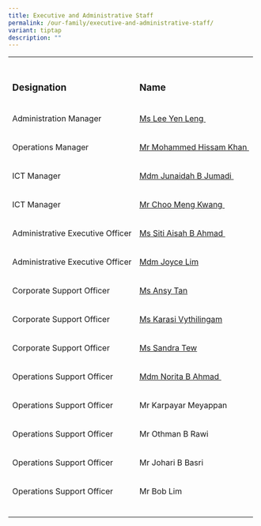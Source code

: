 ```yaml
---
title: Executive and Administrative Staff
permalink: /our-family/executive-and-administrative-staff/
variant: tiptap
description: ""
---
```

<table style="minWidth: 50px">
<colgroup>
<col>
<col>
</colgroup>
<tbody>
<tr>
<td rowspan="1" colspan="1">
<p></p>
</td>
<td rowspan="1" colspan="1">
<p></p>
</td>
</tr>
<tr>
<td rowspan="1" colspan="1">
<h3><strong>Designation</strong></h3>
</td>
<td rowspan="1" colspan="1">
<h3><strong>Name</strong></h3>
</td>
</tr>
<tr>
<td rowspan="1" colspan="1">
<p>Administration Manager</p>
</td>
<td rowspan="1" colspan="1">
<p><a href="mailto:lee_yen_leng@schools.gov.sg" rel="noopener noreferrer nofollow" target="_blank"><u>Ms Lee Yen Leng&nbsp;</u></a>
</p>
</td>
</tr>
<tr>
<td rowspan="1" colspan="1">
<p>Operations Manager</p>
</td>
<td rowspan="1" colspan="1">
<p><a href="mailto:mohammed_hissam_khan@schools.gov.sg" rel="noopener noreferrer nofollow" target="_blank"><u>Mr Mohammed Hissam Khan&nbsp;</u></a>
</p>
</td>
</tr>
<tr>
<td rowspan="1" colspan="1">
<p>ICT Manager</p>
</td>
<td rowspan="1" colspan="1">
<p><a href="mailto:junaidah_jumadi@schools.gov.sg" rel="noopener noreferrer nofollow" target="_blank"><u>Mdm Junaidah B Jumadi&nbsp;</u></a>
</p>
</td>
</tr>
<tr>
<td rowspan="1" colspan="1">
<p>ICT Manager</p>
</td>
<td rowspan="1" colspan="1">
<p><a href="mailto:choo_meng_kwang@schools.gov.sg" rel="noopener noreferrer nofollow" target="_blank"><u>Mr Choo Meng Kwang&nbsp;</u></a>
</p>
</td>
</tr>
<tr>
<td rowspan="1" colspan="1">
<p>Administrative Executive Officer</p>
</td>
<td rowspan="1" colspan="1">
<p><a href="mailto:siti_aisah_ahmad@schools.gov.sg" rel="noopener noreferrer nofollow" target="_blank"><u>Ms Siti Aisah B Ahmad&nbsp;</u></a>
</p>
</td>
</tr>
<tr>
<td rowspan="1" colspan="1">
<p>Administrative Executive Officer</p>
</td>
<td rowspan="1" colspan="1">
<p><a href="mailto:tan_lian_eng@schools.gov.sg" rel="noopener nofollow" target="_blank">Mdm Joyce Lim</a>
</p>
</td>
</tr>
<tr>
<td rowspan="1" colspan="1">
<p>Corporate Support Officer</p>
</td>
<td rowspan="1" colspan="1">
<p><a href="mailto:tan_ang_see@schools.gov.sg" rel="noopener noreferrer nofollow" target="_blank"><u>Ms Ansy Tan</u></a>
</p>
</td>
</tr>
<tr>
<td rowspan="1" colspan="1">
<p>Corporate Support Officer</p>
</td>
<td rowspan="1" colspan="1">
<p><a href="mailto:karasi_vythilingam@schools.gov.sg" rel="noopener noreferrer nofollow" target="_blank"><u>Ms Karasi Vythilingam</u></a>
</p>
</td>
</tr>
<tr>
<td rowspan="1" colspan="1">
<p>Corporate Support Officer</p>
</td>
<td rowspan="1" colspan="1">
<p><a href="mailto:tew_yeng_peng@schools.gov.sg" rel="noopener noreferrer nofollow" target="_blank"><u>Ms Sandra Tew</u></a>
</p>
</td>
</tr>
<tr>
<td rowspan="1" colspan="1">
<p>Operations Support Officer</p>
</td>
<td rowspan="1" colspan="1">
<p><a href="mailto:norita_ahmad@schools.gov.sg" rel="noopener noreferrer nofollow" target="_blank"><u>Mdm Norita B Ahmad&nbsp;</u></a>
</p>
</td>
</tr>
<tr>
<td rowspan="1" colspan="1">
<p>Operations Support Officer</p>
</td>
<td rowspan="1" colspan="1">
<p>Mr Karpayar Meyappan</p>
</td>
</tr>
<tr>
<td rowspan="1" colspan="1">
<p>Operations Support Officer</p>
</td>
<td rowspan="1" colspan="1">
<p>Mr Othman B Rawi&nbsp;</p>
</td>
</tr>
<tr>
<td rowspan="1" colspan="1">
<p>Operations Support Officer</p>
</td>
<td rowspan="1" colspan="1">
<p>Mr Johari B Basri&nbsp;</p>
</td>
</tr>
<tr>
<td rowspan="1" colspan="1">
<p>Operations Support Officer</p>
</td>
<td rowspan="1" colspan="1">
<p>Mr Bob Lim &nbsp;</p>
</td>
</tr>
<tr>
<td rowspan="1" colspan="1">
<p></p>
</td>
<td rowspan="1" colspan="1">
<p></p>
</td>
</tr>
</tbody>
</table>
<p>
<br>
</p>